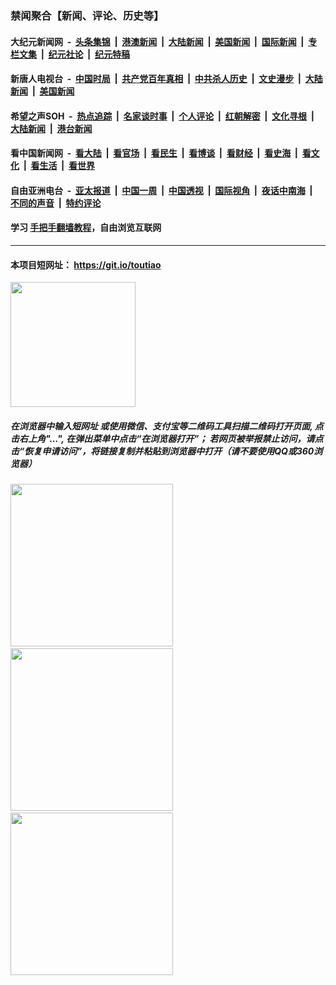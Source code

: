 ### 禁闻聚合【新闻、评论、历史等】

#### 大纪元新闻网 &nbsp;-&nbsp; [头条集锦](indexes/E头条集锦.md?t=02170633) &nbsp;|&nbsp; [港澳新闻](indexes/E港澳新闻.md?t=02170633)  &nbsp;|&nbsp; [大陆新闻](indexes/E大陆新闻.md?t=02170633) &nbsp;|&nbsp; [美国新闻](indexes/E美国新闻.md?t=02170633) &nbsp;|&nbsp; [国际新闻](indexes/E国际新闻.md?t=02170633) &nbsp;|&nbsp; [专栏文集](indexes/E专栏文集.md?t=02170633) &nbsp;|&nbsp; [纪元社论](indexes/E纪元社论.md?t=02170633) &nbsp;|&nbsp; [纪元特稿](indexes/E纪元特稿.md?t=02170633) 

#### 新唐人电视台 &nbsp;-&nbsp; [中国时局](indexes/N中国时局.md?t=02170633) &nbsp;|&nbsp; [共产党百年真相](indexes/N共产党百年真相.md?t=02170633) &nbsp;|&nbsp; [中共杀人历史](indexes/N中共杀人历史.md?t=02170633) &nbsp;|&nbsp; [文史漫步](indexes/N文史漫步.md?t=02170633) &nbsp;|&nbsp; [大陆新闻](indexes/N大陆新闻.md?t=02170633) &nbsp;|&nbsp; [美国新闻](indexes/N美国新闻.md?t=02170633)

#### 希望之声SOH &nbsp;-&nbsp; [热点追踪](indexes/H热点追踪.md?t=02170633) &nbsp;|&nbsp; [名家谈时事](indexes/H名家谈时事.md?t=02170633) &nbsp;|&nbsp; [个人评论](indexes/H个人评论.md?t=02170633)  &nbsp;|&nbsp; [红朝解密](indexes/H红朝解密.md?t=02170633) &nbsp;|&nbsp; [文化寻根](indexes/H文化寻根.md?t=02170633) &nbsp;|&nbsp; [大陆新闻](indexes/H大陆新闻.md?t=02170633) &nbsp;|&nbsp; [港台新闻](indexes/H港台新闻.md?t=02170633)

#### 看中国新闻网 &nbsp;-&nbsp; [看大陆](indexes/S看大陆.md?t=02170633) &nbsp;|&nbsp; [看官场](indexes/S看官场.md?t=02170633) &nbsp;|&nbsp; [看民生](indexes/S看民生.md?t=02170633)  &nbsp;|&nbsp; [看博谈](indexes/S看博谈.md?t=02170633) &nbsp;|&nbsp; [看财经](indexes/S看财经.md?t=02170633) &nbsp;|&nbsp; [看史海](indexes/S看史海.md?t=02170633) &nbsp;|&nbsp; [看文化](indexes/S看文化.md?t=02170633) &nbsp;|&nbsp; [看生活](indexes/S看生活.md?t=02170633) &nbsp;|&nbsp; [看世界](indexes/S看世界.md?t=02170633)

#### 自由亚洲电台 &nbsp;-&nbsp; [亚太报道](indexes/R亚太报道.md?t=02170633) &nbsp;|&nbsp; [中国一周](indexes/R中国一周.md?t=02170633) &nbsp;|&nbsp; [中国透视](indexes/R中国透视.md?t=02170633)  &nbsp;|&nbsp; [国际视角](indexes/R国际视角.md?t=02170633) &nbsp;|&nbsp; [夜话中南海](indexes/R夜话中南海.md?t=02170633) &nbsp;|&nbsp; [不同的声音](indexes/R不同的声音.md?t=02170633) &nbsp;|&nbsp; [特约评论](indexes/R特约评论.md?t=02170633)

#### 学习 [手把手翻墙教程](https://github.com/gfw-breaker/guides/wiki)，自由浏览互联网

----

#### 本项目短网址： https://git.io/toutiao
<img src="https://raw.githubusercontent.com/gfw-breaker/banned-news/master/scripts/img/qr.png" width="200px"/>  

##### 在浏览器中输入短网址 或使用微信、支付宝等二维码工具扫描二维码打开页面, 点击右上角"...", 在弹出菜单中点击“在浏览器打开”； 若网页被举报禁止访问，请点击“恢复申请访问”，将链接复制并粘贴到浏览器中打开（请不要使用QQ或360浏览器）

<img src="https://raw.githubusercontent.com/gfw-breaker/banned-news/master/scripts/img/1.png" width="260px"/> &nbsp; <img src="https://raw.githubusercontent.com/gfw-breaker/banned-news/master/scripts/img/2.png" width="260px"/> &nbsp; <img src="https://raw.githubusercontent.com/gfw-breaker/banned-news/master/scripts/img/3.png" width="260px"/>
